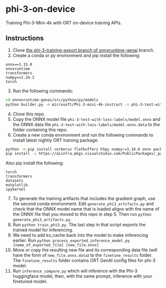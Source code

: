 # phi-3-on-device
Training Phi-3-Mini-4k with ORT on-device training APIs.

## Instructions
1. Clone [the phi-3-training-export branch of onnxruntime-genai](https://github.com/carzh/onnxruntime-genai/tree/carzh/phi-3-training-export) branch.
2. Create a conda or py environment and pip install the following:
```
onnx==1.15.0
onnxruntime
transformers
numpy==1.24.2
torch
```
3. Run the following commands:
```bash
cd onnnxruntime-genai/src/python/py/models
python builder.py -m microsoft/Phi-3-mini-4k-instruct -o phi-3-test-with-loss-labels -p fp32 -e cpu -c phi-3-test-temp-with-loss-labels
```
4. Clone this repo.
5. Copy the ONNX model file `phi-3-test-with-loss-labels/model.onnx` and the ONNX data file `phi-3-test-with-loss-labels/model.onnx.data` to the folder containing this repo.
6. Create a new conda environment and run the following commands to install latest nightly ORT training package:
```bash
python -m pip install cerberus flatbuffers h5py numpy>=1.16.6 onnx packaging protobuf sympy setuptools>=41.4.0
pip install -i https://aiinfra.pkgs.visualstudio.com/PublicPackages/_packaging/ORT-Nightly/pypi/simple/ onnxruntime-training
```
Also pip install the following:
```
torch
transformers
datasets
matplotlib
ipykernel
```
7. To generate the training artifacts that includes the gradient graph, use the second conda environment. Edit `generate_phi3_artifacts.py` and check that the ONNX model name that is loaded aligns with the name of the ONNX file that you moved to this repo in step 5. Then run `python generate_phi3_artifacts.py`. 
8. Run `python train_phi3.py`. The last step in that script exports the trained model for inferencing.
9. We need to add kv_cache back into the model to make inferencing earlier. Run `python process_exported_inference_model.py [name_of_exported_file] [new_file.onnx]`
10. Move or copy the resulting new file and its corresponding data file (will have the form of `new_file.onnx.data`) to the `finetune_results` folder. The `finetune_results` folder contains ORT GenAI config files for phi-3 model. 
11. Run `inference_compare.py` which will inference with the Phi-3 huggingface model, then, with the same prompt, inference with your finetuned model.